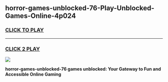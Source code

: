 
## horror-games-unblocked-76-Play-Unblocked-Games-Online-4p024
<h3>
<a href="https://premium76.site?title=horror-games-unblocked-76&ref=25A">CLICK TO PLAY</a></h3>
<hr>

<h3>
<a href="https://premium76.site?title=horror-games-unblocked-76&ref=25A">CLICK 2 PLAY</a>
  
</h3>

<a href="https://premium76.site?title=horror-games-unblocked-76&ref=25A"><img src="https://clearcache.store/games.png"></a>


**horror-games-unblocked-76 games unblocked: Your Gateway to Fun and Accessible Online Gaming**
